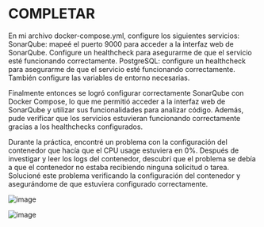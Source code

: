 # COMPLETAR

En mi archivo docker-compose.yml, configure los siguientes servicios:
SonarQube: mapeé el puerto 9000 para acceder a la interfaz web de SonarQube. Configure un healthcheck para asegurarme de que el servicio esté funcionando correctamente.
PostgreSQL: configure un healthcheck para asegurarme de que el servicio esté funcionando correctamente. También configure las variables de entorno necesarias.

Finalmente entonces se logró configurar correctamente SonarQube con Docker Compose, lo que me permitió acceder a la interfaz web de SonarQube y utilizar sus funcionalidades para analizar código. Además, pude verificar que los servicios estuvieran funcionando correctamente gracias a los healthchecks configurados.

Durante la práctica, encontré un problema con la configuración del contenedor que hacía que el CPU usage estuviera en 0%. Después de investigar y leer los logs del contenedor, descubrí que el problema se debía a que el contenedor no estaba recibiendo ninguna solicitud o tarea. Solucioné este problema verificando la configuración del contenedor y asegurándome de que estuviera configurado correctamente.

![image](https://github.com/jossC11/2024A-ISWD633-Practica5/assets/94476123/f28180ad-2d5f-4f12-984f-0bbbdad6e2bc)


![image](https://github.com/jossC11/2024A-ISWD633-Practica5/assets/94476123/6af14411-6e29-418e-812b-608ff8dba923)

